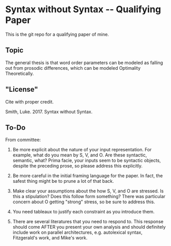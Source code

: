 # Syntax without Syntax -- Qualifying Paper

This is the git repo for a qualifying paper of mine.

## Topic

The general thesis is that word order parameters can be modeled as falling out from prosodic differences, which can be modeled Optimality Theoretically.

## "License"

Cite with proper credit.

Smith, Luke. 2017. Syntax without Syntax.

## To-Do

From committee:

1. Be more explicit about the nature  of your input representation. For example, what do you mean by S, V, and O. Are these syntactic, semantic, what? Prima facie, your inputs seem to be syntactic objects, despite the preceding prose, so please address this explicitly.

2. Be more careful in the initial framing language for the paper. In fact, the safest thing might be to prune a lot of that back.

3. Make clear your assumptions about the how S, V, and O are stressed. Is this a stipulation? Does this follow form something? There was particular concern about O getting "strong" stress, so be sure to address this.

4. You need tableaux to justify each constraint as you introduce them.

5. There are several literatures that you need to respond to. This response should come AFTER you present your own analysis and should definitely include work on parallel architectures, e.g. autolexical syntax, Fitzgerald's work, and Mike's work.

